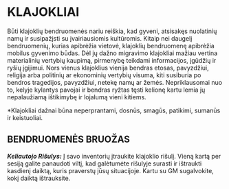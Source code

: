 # KLAJOKLIAI

Būti klajoklių bendruomenės nariu reiškia, kad gyveni, atsisakęs nuolatinių namų ir susipažįsti su įvairiausiomis kultūromis. Kitaip nei daugelį bendruomenių, kurias apibrėžia vietovė, klajoklių bendruomenę apibrėžia mobilus gyvenimo būdas. Dėl jų dažno migravimo klajokliai mažiau vertina materialinių vertybių kaupimą, pirmenybę teikdami informacijos, įgūdžių ir ryšių įgijimui. Nors vienus klajoklius vienija bendras etosas, pavyzdžiui, religija arba politinių ar ekonominių vertybių visuma, kiti susiburia po bendros tragedijos, pavyzdžiui, netekę namų ar žemės. Nepriklausomai nuo to, kelyje kylantys pavojai ir bendras ryžtas tęsti kelionę kartu lemia jų nepalaužiamą ištikimybę ir lojalumą vieni kitiems.

*Klajokliai dažnai būna neperprantami, dosnūs, smagūs, patikimi, sumanūs ir keistuoliai.

## BENDRUOMENĖS BRUOŽAS

***Keliautojo Rišulys:*** Į savo inventorių įtraukite klajoklio rišulį. Vieną kartą per sesiją galite panaudoti viltį, kad galėtumėte rišulyje surasti ir ištraukti kasdienį daiktą, kuris praverstų jūsų situacijoje. Kartu su GM sugalvokite, kokį daiktą ištrauksite.